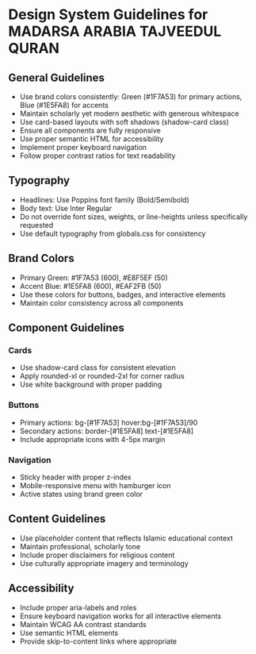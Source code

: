 # Design System Guidelines for MADARSA ARABIA TAJVEEDUL QURAN

## General Guidelines

* Use brand colors consistently: Green (#1F7A53) for primary actions, Blue (#1E5FA8) for accents
* Maintain scholarly yet modern aesthetic with generous whitespace
* Use card-based layouts with soft shadows (shadow-card class)
* Ensure all components are fully responsive
* Use proper semantic HTML for accessibility
* Implement proper keyboard navigation
* Follow proper contrast ratios for text readability

## Typography

* Headlines: Use Poppins font family (Bold/Semibold)
* Body text: Use Inter Regular
* Do not override font sizes, weights, or line-heights unless specifically requested
* Use default typography from globals.css for consistency

## Brand Colors

* Primary Green: #1F7A53 (600), #E8F5EF (50)
* Accent Blue: #1E5FA8 (600), #EAF2FB (50)  
* Use these colors for buttons, badges, and interactive elements
* Maintain color consistency across all components

## Component Guidelines

### Cards
* Use shadow-card class for consistent elevation
* Apply rounded-xl or rounded-2xl for corner radius
* Use white background with proper padding

### Buttons
* Primary actions: bg-[#1F7A53] hover:bg-[#1F7A53]/90
* Secondary actions: border-[#1E5FA8] text-[#1E5FA8]
* Include appropriate icons with 4-5px margin

### Navigation
* Sticky header with proper z-index
* Mobile-responsive menu with hamburger icon
* Active states using brand green color

## Content Guidelines

* Use placeholder content that reflects Islamic educational context
* Maintain professional, scholarly tone
* Include proper disclaimers for religious content
* Use culturally appropriate imagery and terminology

## Accessibility

* Include proper aria-labels and roles
* Ensure keyboard navigation works for all interactive elements
* Maintain WCAG AA contrast standards
* Use semantic HTML elements
* Provide skip-to-content links where appropriate